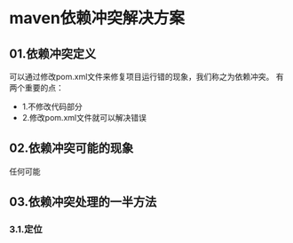 # maven依赖冲突解决方案

## 01.依赖冲突定义
可以通过修改pom.xml文件来修复项目运行错的现象，我们称之为依赖冲突。
有两个重要的点：
- 1.不修改代码部分
- 2.修改pom.xml文件就可以解决错误


## 02.依赖冲突可能的现象
任何可能

## 03.依赖冲突处理的一半方法
### 3.1.定位